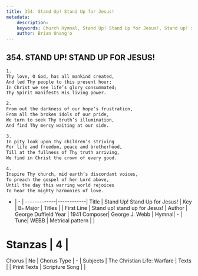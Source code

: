 ```yaml
---
title: 354. Stand Up! Stand Up for Jesus!
metadata:
    description: 
    keywords: Church Hymnal, Stand Up! Stand Up for Jesus!, Stand up! stand up for Jesus!,  
    author: Brian Onang'o
---
```



## 354. STAND UP! STAND UP FOR JESUS!

```txt
1.
Thy love, O God, has all mankind created,
And led Thy people to this present hour;
In Christ we see life’s glory consummated;
Thy Spirit manifests His living power.

2.
From out the darkness of our hope’s frustration,
From all the broken idols of our pride,
We turn to seek Thy truth’s illumination,
And find Thy mercy waiting at our side.

3.
In pity look upon Thy children’s striving
For life and freedom, peace and brotherhood,
Till at the fullness of Thy truth arriving,
We find in Christ the crown of every good.

4.
Inspire Thy church, mid earth’s discordant voices,
To preach the gospel of her Lord above,
Until the day this warring world rejoices
To hear the mighty harmonies of love.
```

- |   -  |
-------------|------------|
Title | Stand Up! Stand Up for Jesus! |
Key | B♭ Major |
Titles |   |
First Line | Stand up! stand up for Jesus! |
Author | George Duffield
Year | 1941
Composer| George J. Webb |
Hymnal|  - |
Tune| WEBB |
Metrical pattern | |
# Stanzas | 4 |
Chorus | No |
Chorus Type | - |
Subjects | The Christian Life: Warfare |
Texts |  |
Print Texts | 
Scripture Song |  |
  

